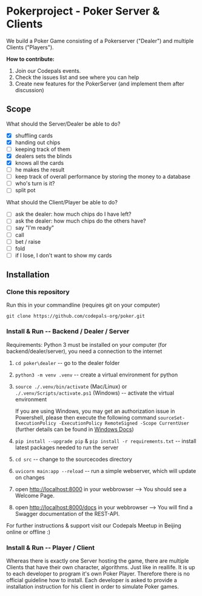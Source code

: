 # Pokerproject - Poker Server & Clients

We build a Poker Game consisting of a Pokerserver ("Dealer") and multiple Clients ("Players"). 

**How to contribute:** 

1) Join our Codepals events. 
2) Check the issues list and see where you can help
3) Create new features for the PokerServer (and implement them after discussion)

## Scope 
What should the Server/Dealer be able to do?

- [X] shuffling cards
- [X] handing out chips
- [ ] keeping track of them
- [X] dealers sets the blinds
- [X] knows all the cards
- [ ] he makes the result
- [ ] keep track of overall performance by storing the money to a database
- [ ] who's turn is it?
- [ ] split pot

What should the Client/Player be able to do?

- [ ] ask the dealer: how much chips do I have left?
- [ ] ask the dealer: how much chips do the others have?
- [ ] say "I'm ready"
- [ ] call
- [ ] bet / raise
- [ ] fold
- [ ] if I lose, I don't want to show my cards

## Installation

### Clone this repository

Run this in your commandline (requires git on your computer)

```git clone https://github.com/codepals-org/poker.git```

### Install & Run -- Backend / Dealer / Server

Requirements: Python 3 must be installed on your computer (for backend/dealer/server), you need a connection to the internet

1. ```cd poker\dealer``` -- go to the dealer folder
2. ```python3 -m venv .venv``` -- create a virtual environment for python
3. ```source ./.venv/bin/activate``` (Mac/Linux) or ```./.venv/Scripts/activate.ps1``` (Windows) -- activate the virtual environment
    
    If you are using Windows, you may get an authorization issue in Powershell, please then execute the following command ```sourceSet-ExecutionPolicy -ExecutionPolicy RemoteSigned -Scope CurrentUser``` (further details can be found in [Windows Docs](https://docs.microsoft.com/de-de/powershell/module/microsoft.powershell.core/about/about_execution_policies?view=powershell-7))

4. ```pip install --upgrade pip``` & ```pip install -r requirements.txt``` -- install latest packages needed to run the server
5. ```cd src``` -- change to the sourcecodes directory 
6. ```uvicorn main:app --reload``` -- run a simple webserver, which will update on changes 
7. open [http://localhost:8000](http://localhost:8000) in your webbrowser --> You should see a Welcome Page.
8. open [http://localhost:8000/docs](http://localhost:8000/docs) in your webbrowser --> You will find a Swagger documentation of the REST-API. 

For further instructions & support visit our Codepals Meetup in Beijing online or offline :)

### Install & Run -- Player / Client

Whereas there is exactly one Server hosting the game, there are multiple Clients that have their own character, algorithms. Just like in reallife.
It is up to each developer to program it's own Poker Player. Therefore there is no official guideline how to install. Each developer is asked to 
provide a installation instruction for his client in order to simulate Poker games. 
